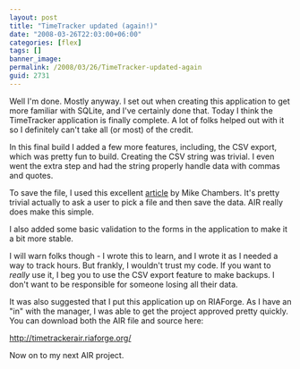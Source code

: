 ```yaml
---
layout: post
title: "TimeTracker updated (again!)"
date: "2008-03-26T22:03:00+06:00"
categories: [flex]
tags: []
banner_image: 
permalink: /2008/03/26/TimeTracker-updated-again
guid: 2731
---
```


Well I'm done. Mostly anyway. I set out when creating this application to get more familiar with SQLite, and I've certainly done that. Today I think the TimeTracker application is finally complete. A lot of folks helped out with it so I definitely can't take all (or most) of the credit. 

In this final build I added a few more features, including, the CSV export, which was pretty fun to build. Creating the CSV string was trivial. I even went the extra step and had the string properly handle data with commas and quotes.

To save the file, I used this excellent <a href="http://www.mikechambers.com/blog/2007/11/06/air-example-html-editor-with-live-preview/">article</a> by Mike Chambers. It's pretty trivial actually to ask a user to pick a file and then save the data. AIR really does make this simple. 

I also added some basic validation to the forms in the application to make it a bit more stable. 

I will warn folks though - I wrote this to learn, and I wrote it as I needed a way to track hours. But frankly, I wouldn't trust my code. If you want to <i>really</i> use it, I beg you to use the CSV export feature to make backups. I don't want to be responsible for someone losing all their data. 

It was also suggested that I put this application up on RIAForge. As I have an "in" with the manager, I was able to get the project approved pretty quickly. You can download both the AIR file and source here:

<a href="http://timetrackerair.riaforge.org/">http://timetrackerair.riaforge.org/</a>

Now on to my next AIR project.